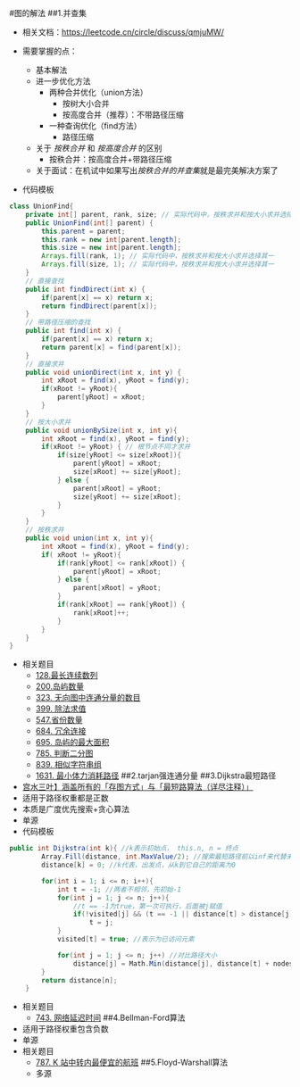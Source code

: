 #图的解法
##1.并查集
- 相关文档：https://leetcode.cn/circle/discuss/qmjuMW/
- 需要掌握的点：
    - 基本解法
    - 进一步优化方法
        - 两种合并优化（union方法）
            - 按树大小合并
            - 按高度合并（推荐）：不带路径压缩
        - 一种查询优化（find方法）
            - 路径压缩
    - 关于 *按秩合并* 和 *按高度合并* 的区别
        - 按秩合并：按高度合并+带路径压缩
    - 关于面试：在机试中如果写出*按秩合并的并查集*就是最完美解决方案了
    
- 代码模板
```java
class UnionFind{
    private int[] parent, rank, size; // 实际代码中，按秩求并和按大小求并选择其一
    public UnionFind(int[] parent) {
        this.parent = parent;
        this.rank = new int[parent.length];
        this.size = new int[parent.length];
        Arrays.fill(rank, 1); // 实际代码中，按秩求并和按大小求并选择其一
        Arrays.fill(size, 1); // 实际代码中，按秩求并和按大小求并选择其一
    }
    // 直接查找
    public int findDirect(int x) {
        if(parent[x] == x) return x;
        return findDirect(parent[x]);
    }
    // 带路径压缩的查找
    public int find(int x) {
        if(parent[x] == x) return x;
        return parent[x] = find(parent[x]);
    }
    // 直接求并
    public void unionDirect(int x, int y) {
        int xRoot = find(x), yRoot = find(y);
        if(xRoot != yRoot){
            parent[yRoot] = xRoot;
        }
    }
    // 按大小求并
    public void unionBySize(int x, int y){
        int xRoot = find(x), yRoot = find(y);
        if(xRoot != yRoot) { // 根节点不同才求并
            if(size[yRoot] <= size[xRoot]){
                parent[yRoot] = xRoot;
                size[xRoot] += size[yRoot];
            } else {
                parent[xRoot] = yRoot;
                size[yRoot] += size[xRoot];
            }
        }
    }
    // 按秩求并
    public void union(int x, int y){
        int xRoot = find(x), yRoot = find(y);
        if( xRoot != yRoot){
            if(rank[yRoot] <= rank[xRoot]) {
                parent[yRoot] = xRoot;
            } else {
                parent[xRoot] = yRoot;
            }
            if(rank[xRoot] == rank[yRoot]) {
                rank[xRoot]++;
            }
        }
    }
}
```
- 相关题目
    - [128.最长连续数列](https://leetcode-cn.com/problems/longest-consecutive-sequence/)
    - [200.岛屿数量](https://leetcode-cn.com/problems/number-of-islands/)
    - [323. 无向图中连通分量的数目](https://leetcode.cn/problems/number-of-connected-components-in-an-undirected-graph/)
    - [399. 除法求值](https://leetcode.cn/problems/evaluate-division/)
    - [547.省份数量](https://leetcode-cn.com/problems/number-of-provinces/)
    - [684. 冗余连接](https://leetcode.cn/problems/redundant-connection/)
    - [695. 岛屿的最大面积](https://leetcode.cn/problems/max-area-of-island/)
    - [785. 判断二分图](https://leetcode.cn/problems/is-graph-bipartite/)
    - [839. 相似字符串组](https://leetcode.cn/problems/similar-string-groups/)
    - [1631. 最小体力消耗路径](https://leetcode.cn/problems/path-with-minimum-effort/)
##2.tarjan强连通分量
##3.Dijkstra最短路径
- [宫水三叶】涵盖所有的「存图方式」与「最短路算法（详尽注释）」](https://leetcode.cn/problems/network-delay-time/solution/gong-shui-san-xie-yi-ti-wu-jie-wu-chong-oghpz/)
- 适用于路径权重都是正数
- 本质是广度优先搜索+贪心算法
- 单源
- 代码模板
```c#
public int Dijkstra(int k){ //k表示初始点， this.n, n = 终点
        Array.Fill(distance, int.MaxValue/2); //搜索最短路径前以inf来代替未记录的两节点间距
        distance[k] = 0; //k代表，出发点，从k到它自己的距离为0

        for(int i = 1; i <= n; i++){
            int t = -1; //两者不相邻，先初始-1
            for(int j = 1; j <= n; j++){
                //t == -1为true，第一次可执行，后面被j赋值
                if(!visited[j] && (t == -1 || distance[t] > distance[j])) //找还未访问的节点
                    t = j;
            }
            visited[t] = true; //表示为已访问元素

            for(int j = 1; j <= n; j++) //对比路径大小
                distance[j] = Math.Min(distance[j], distance[t] + nodes[t][j]); //比较最短距离
        }
        return distance[n];
    }
```
- 相关题目
    - [743. 网络延迟时间](https://leetcode.cn/problems/network-delay-time/)
##4.Bellman-Ford算法
- 适用于路径权重包含负数
- 单源
- 相关题目
    - [787. K 站中转内最便宜的航班](https://leetcode.cn/problems/cheapest-flights-within-k-stops/)
##5.Floyd-Warshall算法
    - 多源
    
